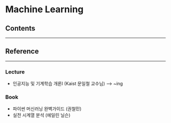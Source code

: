 # Machine Learning

## Contents

---


## Reference

---
### Lecture
- 인공지능 및 기계학습 개론Ⅰ (Kaist 문일철 교수님) --> ~ing

### Book
- 파이썬 머신러닝 완벽가이드 (권철민)
- 실전 시계열 분석 (에일린 닐슨)
